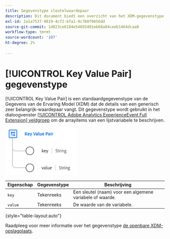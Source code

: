 ```yaml
---
title: Gegevenstype sleutelwaardepaar
description: Dit document biedt een overzicht van het XDM-gegevenstype (Key Value Pair Experience Data Model).
exl-id: 2a1a7537-9019-4cf2-bfa1-9c760f9656dd
source-git-commit: 1d023ce6184e54693401eb68a04ceeb1464dcaa0
workflow-type: tm+mt
source-wordcount: '107'
ht-degree: 2%

---
```


# [!UICONTROL Key Value Pair] gegevenstype

[!UICONTROL Key Value Pair] is een standaardgegevenstype van de Gegevens van de Ervaring Model (XDM) dat de details van een generisch zeer belangrijk-waardepaar vangt. Dit gegevenstype wordt gebruikt in het dialoogvenster [[!UICONTROL Adobe Analytics ExperienceEvent Full Extension] veldgroep](../field-groups/event/analytics-full-extension.md) om de arrayitems van een lijstvariabele te beschrijven.

![Hoofdwaardestructuur](../images/data-types/key-value-pair.png)

| Eigenschap | Gegevenstype | Beschrijving |
| --- | --- | --- |
| `key` | Tekenreeks | Een sleutel (naam) voor een algemene variabele of waarde. |
| `value` | Tekenreeks | De waarde van de variabele. |

{style="table-layout:auto"}

Raadpleeg voor meer informatie over het gegevenstype [de openbare XDM-opslagplaats](https://github.com/adobe/xdm/blob/master/extensions/adobe/experience/analytics/keyvalue.schema.json).
